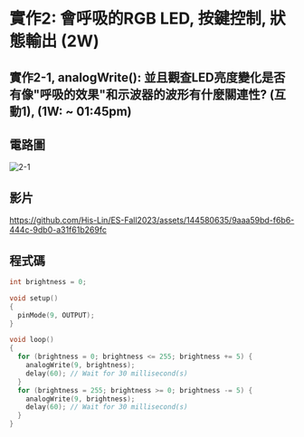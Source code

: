 # 實作2: 會呼吸的RGB LED,  按鍵控制, 狀態輸出 (2W) 

## 實作2-1, analogWrite(): 並且觀查LED亮度變化是否有像"呼吸的效果"和示波器的波形有什麼關連性? (互動1), (1W: ~ 01:45pm)

## 電路圖

![2-1](https://github.com/His-Lin/ES-Fall2023/assets/144580635/c0ffdce8-f068-4ed4-9522-b5cdee877139)

## 影片
https://github.com/His-Lin/ES-Fall2023/assets/144580635/9aaa59bd-f6b6-444c-9db0-a31f61b269fc

## 程式碼
````c
int brightness = 0;

void setup()
{
  pinMode(9, OUTPUT);
}

void loop()
{
  for (brightness = 0; brightness <= 255; brightness += 5) {
    analogWrite(9, brightness);
    delay(60); // Wait for 30 millisecond(s)
  }
  for (brightness = 255; brightness >= 0; brightness -= 5) {
    analogWrite(9, brightness);
    delay(60); // Wait for 30 millisecond(s)
  }
}
